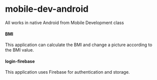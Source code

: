 # mobile-dev-android
All works in native Android from Mobile Development class

#### BMI 
This application can calculate the BMI and change a picture according to the BMI value.

#### login-firebase
This application uses Firebase for authentication and storage.
